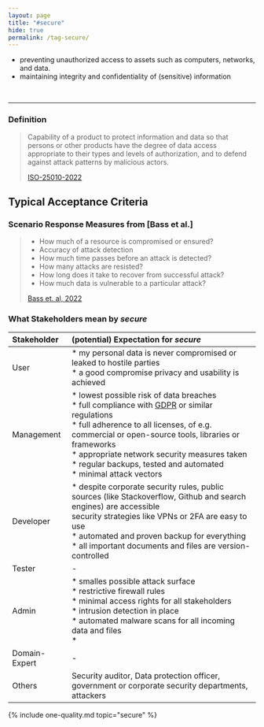```yaml
---
layout: page
title: "#secure"
hide: true
permalink: /tag-secure/
---
```




<div class="arc42-help" markdown="1">

- preventing unauthorized access to assets such as computers, networks, and data.
- maintaining integrity and confidentiality of (sensitive) information

</div><br>

<hr class="with-no-margin"/>

### Definition

>Capability of a product to protect information and data so that persons or other products have the degree of data access appropriate to their types and levels of authorization, and to defend against attack patterns by malicious actors.
>
>[ISO-25010-2022](/references/#iso-25010-2022)

## Typical Acceptance Criteria


### Scenario Response Measures from [Bass et al.]

>* How much of a resource is compromised or ensured?
>* Accuracy of attack detection
>* How much time passes before an attack is detected?
>* How many attacks are resisted?
>* How long does it take to recover from successful attack?
>* How much data is vulnerable to a particular attack?
>
>[Bass et. al, 2022](/references/#bass-swa-practice)


### What Stakeholders mean by _secure_


| Stakeholder | (potential) Expectation for _secure_ |
|:--- |:--- |
| User |* my personal data is never compromised or leaked to hostile parties<br>* a good compromise privacy and usability is achieved<br> |
| Management |* lowest possible risk of data breaches<br>* full compliance with [GDPR](https://gdpr-info.eu/) or similar regulations<br>* full adherence to all licenses, of e.g. commercial or open-source tools, libraries or frameworks<br>* appropriate network security measures taken<br>* regular backups, tested and automated<br>* minimal attack vectors |
| Developer |* despite corporate security rules, public sources (like Stackoverflow, Github and search engines) are accessible<br>security strategies like VPNs or 2FA are easy to use<br>* automated and proven backup for everything<br>* all important documents and files are version-controlled  |
| Tester | - |
| Admin |* smalles possible attack surface<br>* restrictive firewall rules<br>* minimal access rights for all stakeholders<br>* intrusion detection in place<br>* automated malware scans for all incoming data and files<br>*  |
| Domain-Expert | - |
| Others |Security auditor, Data protection officer, government or corporate security departments, attackers  |

<!-- include all qualities associated with this tag -->
{% include one-quality.md topic="secure"  %}
